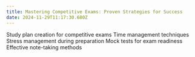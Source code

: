 ```yaml
---
title: Mastering Competitive Exams: Proven Strategies for Success
date: 2024-11-29T11:17:30.680Z
---
```


Study plan creation for competitive exams
Time management techniques
Stress management during preparation
Mock tests for exam readiness
Effective note-taking methods